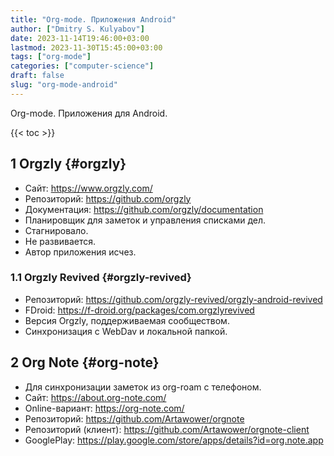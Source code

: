 ```yaml
---
title: "Org-mode. Приложения Android"
author: ["Dmitry S. Kulyabov"]
date: 2023-11-14T19:46:00+03:00
lastmod: 2023-11-30T15:45:00+03:00
tags: ["org-mode"]
categories: ["computer-science"]
draft: false
slug: "org-mode-android"
---
```


Org-mode. Приложения для Android.

<!--more-->

{{< toc >}}


## <span class="section-num">1</span> Orgzly {#orgzly}

-   Сайт: <https://www.orgzly.com/>
-   Репозиторий: <https://github.com/orgzly>
-   Документация: <https://github.com/orgzly/documentation>
-   Планировщик для заметок и управления списками дел.
-   Стагнировало.
-   Не развивается.
-   Автор приложения исчез.


### <span class="section-num">1.1</span> Orgzly Revived {#orgzly-revived}

-   Репозиторий: <https://github.com/orgzly-revived/orgzly-android-revived>
-   FDroid: <https://f-droid.org/packages/com.orgzlyrevived>
-   Версия Orgzly, поддерживаемая сообществом.
-   Синхронизация с WebDav и локальной папкой.


## <span class="section-num">2</span> Org Note {#org-note}

-   Для синхронизации заметок из org-roam с телефоном.
-   Сайт: <https://about.org-note.com/>
-   Online-вариант: <https://org-note.com/>
-   Репозиторий: <https://github.com/Artawower/orgnote>
-   Репозиторий (клиент): <https://github.com/Artawower/orgnote-client>
-   GooglePlay: <https://play.google.com/store/apps/details?id=org.note.app>
